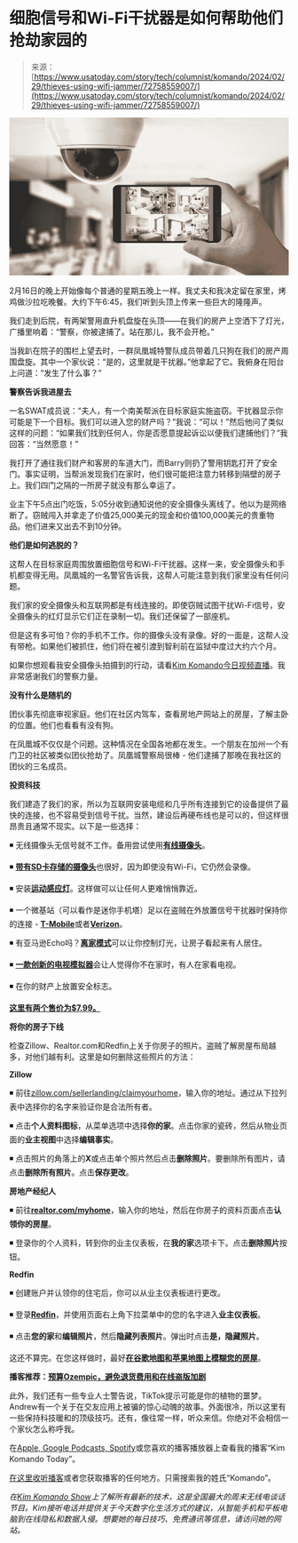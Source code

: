 <!--yml

category: 未分类

date: 2024-05-27 14:29:09

-->

# 细胞信号和Wi-Fi干扰器是如何帮助他们抢劫家园的

> 来源：[https://www.usatoday.com/story/tech/columnist/komando/2024/02/29/thieves-using-wifi-jammer/72758559007/](https://www.usatoday.com/story/tech/columnist/komando/2024/02/29/thieves-using-wifi-jammer/72758559007/)

![无线摄像头没有信号就无法工作。有线摄像头是很好的备份。](img/e1814ade68d2e847d6ac5bc480ea200c.png)

2月16日的晚上开始像每个普通的星期五晚上一样。我丈夫和我决定留在家里，烤鸡做沙拉吃晚餐。大约下午6:45，我们听到头顶上传来一些巨大的隆隆声。

我们走到后院，有两架警用直升机盘旋在头顶——在我们的房产上空洒下了灯光，广播里响着：“警察，你被逮捕了。站在那儿，我不会开枪。”

当我趴在院子的围栏上望去时，一群凤凰城特警队成员带着几只狗在我们的房产周围盘旋。其中一个家伙说：“是的，这里就是干扰器。”他拿起了它。我俯身在阳台上问道：“发生了什么事？”

**警察告诉我进屋去**

一名SWAT成员说：“夫人，有一个南美帮派在目标家庭实施盗窃。干扰器显示你可能是下一个目标。我们可以进入您的财产吗？”我说：“可以！”然后他问了类似这样的问题：“如果我们找到任何人，你是否愿意提起诉讼以便我们逮捕他们？”我回答：“当然愿意！”

我打开了通往我们财产和客房的车道大门，而Barry则扔了警用钥匙打开了安全门。事实证明，当帮派发现我们在家时，他们很可能把注意力转移到隔壁的房子上。我们四门之隔的一所房子就没有那么幸运了。

业主下午5点出门吃饭，5:05分收到通知说他的安全摄像头离线了。他以为是网络断了。窃贼闯入并拿走了价值25,000美元的现金和价值100,000美元的贵重物品。他们进来又出去不到10分钟。

**他们是如何逃脱的？**

这帮人在目标家庭周围放置细胞信号和Wi-Fi干扰器。这样一来，安全摄像头和手机都变得无用。凤凰城的一名警官告诉我，这帮人可能注意到我们家里没有任何问题。

我们家的安全摄像头和互联网都是有线连接的。即使窃贼试图干扰Wi-Fi信号，安全摄像头的红灯显示它们正在录制一切。我们还保留了一部座机。

但是这有多可怕？你的手机不工作。你的摄像头没有录像。好的一面是，这帮人没有带枪。如果他们被抓住，他们将在被引渡到智利前在监狱中度过大约六个月。

如果你想观看我安全摄像头拍摄到的行动，请看[Kim Komando今日视频直播](https://www.youtube.com/watch?v=k9Y-IPY9BvY&t=101s)。我非常感谢我们的警察力量。

**没有什么是随机的**

团伙事先彻底审视家庭。他们在社区内驾车，查看房地产网站上的房屋，了解主卧的位置。他们也看看有没有狗。

在凤凰城不仅仅是个问题。这种情况在全国各地都在发生。一个朋友在加州一个有门卫的社区被类似团伙抢劫了。凤凰城警察局很棒 - 他们逮捕了那晚在我社区的团伙的三名成员。

**投资科技**

我们建造了我们的家，所以为互联网安装电缆和几乎所有连接到它的设备提供了最快的连接，也不容易受到信号干扰。当然，建设后再硬布线也是可以的，但这样很昂贵且通常不现实。以下是一些选择：

◾ 无线摄像头无信号就不工作。备用尝试使用[**有线摄像头**](https://amzn.to/3OUektd)。

◾ [**带有SD卡存储的摄像头**](https://amzn.to/3wwkWb2)也很好，因为即使没有Wi-Fi，它仍然会录像。

◾ 安装[**运动感应灯**](https://a.co/d/bsbrFhc)。这样做可以让任何人更难悄悄靠近。

◾ 一个微基站（可以看作是迷你手机塔）足以在盗贼在外放置信号干扰器时保持你的连接 - [**T-Mobile**](https://amzn.to/49Lfbo3)或者[**Verizon**](https://www.verizon.com/products/verizon-lte-network-extender/)。

◾ 有亚马逊Echo吗？[**离家模式**](https://www.amazon.com/gp/help/customer/display.html?nodeId=TNirBu9nqQw3pMuwmi)可以让你控制灯光，让房子看起来有人居住。

◾ [**一款创新的电视模拟器**](https://amzn.to/3SVhgXH)会让人觉得你不在家时，有人在家看电视。

◾ 在你的财产上放置安全标志。

[**这里有两个售价为$7.99。**](https://amzn.to/3uS6jOv)

**将你的房子下线**

检查Zillow、Realtor.com和Redfin上关于你房子的照片。盗贼了解房屋布局越多，对他们越有利。这里是如何删除这些照片的方法：

**Zillow**

◾ 前往[zillow.com/sellerlanding/claimyourhome](https://www.zillow.com/sellerlanding/claimyourhome/)，输入你的地址。通过从下拉列表中选择你的名字来验证你是合法所有者。

◾ 点击**个人资料图标**，从菜单选项中选择**你的家**。点击你家的瓷砖，然后从物业页面的**业主视图**中选择**编辑事实**。

◾ 点击照片的角落上的**X**或点击单个照片然后点击**删除照片**。要删除所有图片，请点击**删除所有照片**。点击**保存更改**。

**房地产经纪人**

◾ 前往[**realtor.com/myhome**](https://www.realtor.com/myhome)，输入你的地址，然后在你房子的资料页面点击**认领你的房屋**。

◾ 登录你的个人资料，转到你的业主仪表板，在**我的家**选项卡下。点击**删除照片**按钮。

**Redfin**

◾ 创建账户并认领你的住宅后，你可以从业主仪表板进行更改。

◾ 登录[**Redfin**](https://www.redfin.com/)，并使用页面右上角下拉菜单中的您的名字进入**业主仪表板**。

◾ 点击**您的家**和**编辑照片**，然后**隐藏列表照片**。弹出时点击**是，隐藏照片**。

这还不算完。在您这样做时，最好[**在谷歌地图和苹果地图上模糊您的房屋**](https://www.komando.com/security-privacy/blur-your-home-in-google-and-apple-maps/824116/)。

**播客推荐：**[**预算Ozempic，避免退货费用和在线盗版加剧**](https://www.komando.com/episode/budget-ozempic-avoid-amazon-fees-online-piracy-amps-up/900044/)

此外，我们还有一些专业人士警告说，TikTok提示可能是你的植物的噩梦。Andrew有一个关于在交友应用上被骗的惊心动魄的故事。外面很冷，所以这里有一些保持科技暖和的顶级技巧。还有，像往常一样，听众来信。你绝对不会相信一个家伙怎么称呼我。

在[Apple, Google Podcasts, Spotify](https://podfollow.com/kim-komando-today)或您喜欢的播客播放器上查看我的播客“Kim Komando Today”。

[在这里收听播客](https://podfollow.com/kim-komando-today)或者您获取播客的任何地方。只需搜索我的姓氏“Komando”。

*在[Kim Komando Show](https://www.komando.com/)上了解所有最新的技术，这是全国最大的周末无线电谈话节目。Kim接听电话并提供关于今天数字化生活方式的建议，从智能手机和平板电脑到在线隐私和数据入侵。想要她的每日技巧、免费通讯等信息，请访问她的网站。*
